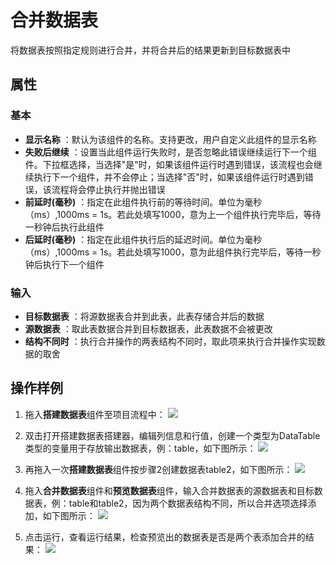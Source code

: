 # 合并数据表

将数据表按照指定规则进行合并，并将合并后的结果更新到目标数据表中

## 属性

### 基本

- **显示名称** ：默认为该组件的名称。支持更改，用户自定义此组件的显示名称
- **失败后继续** ：设置当此组件运行失败时，是否忽略此错误继续运行下一个组件。下拉框选择，当选择"是"时，如果该组件运行时遇到错误，该流程也会继续执行下一个组件，并不会停止；当选择"否"时，如果该组件运行时遇到错误，该流程将会停止执行并抛出错误
- **前延时(毫秒)** ：指定在此组件执行前的等待时间。单位为毫秒（ms）,1000ms = 1s。若此处填写1000，意为上一个组件执行完毕后，等待一秒钟后执行此组件
- **后延时(毫秒)** ：指定在此组件执行后的延迟时间。单位为毫秒（ms）,1000ms = 1s。若此处填写1000，意为此组件执行完毕后，等待一秒钟后执行下一个组件


### 输入

- **目标数据表** ：将源数据表合并到此表，此表存储合并后的数据
- **源数据表** ：取此表数据合并到目标数据表，此表数据不会被更改
- **结构不同时** ：执行合并操作的两表结构不同时，取此项来执行合并操作实现数据的取舍

## 操作样例

1. 拖入**搭建数据表**组件至项目流程中：
![](https://docimages.blob.core.chinacloudapi.cn/images/Activities/BulidDataTable20201224.png)

2. 双击打开搭建数据表搭建器，编辑列信息和行值，创建一个类型为DataTable类型的变量用于存放输出数据表，例：table，如下图所示：
![](https://docimages.blob.core.chinacloudapi.cn/images/Activities/BulidDataTable2020122402.png)

3. 再拖入一次**搭建数据表**组件按步骤2创建数据表table2，如下图所示：
![](https://docimages.blob.core.chinacloudapi.cn/images/Activities/MergeDataTable20201225.png)

4. 拖入**合并数据表**组件和**预览数据表**组件，输入合并数据表的源数据表和目标数据表，例：table和table2，因为两个数据表结构不同，所以合并选项选择添加，如下图所示：
![](https://docimages.blob.core.chinacloudapi.cn/images/Activities/MergeDataTable2020122502.png)

5. 点击运行，查看运行结果，检查预览出的数据表是否是两个表添加合并的结果：
![](https://docimages.blob.core.chinacloudapi.cn/images/Activities/MergeDataTable2020122503.png)
